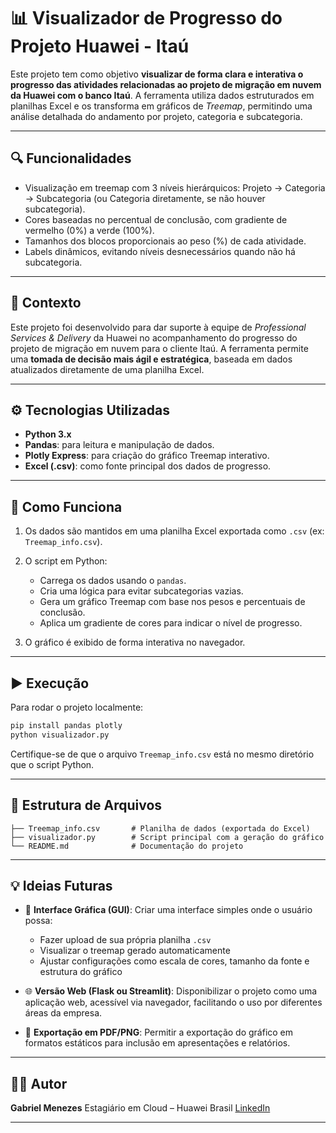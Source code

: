 # 📊 Visualizador de Progresso do Projeto Huawei - Itaú

Este projeto tem como objetivo **visualizar de forma clara e interativa o progresso das atividades relacionadas ao projeto de migração em nuvem da Huawei com o banco Itaú**. A ferramenta utiliza dados estruturados em planilhas Excel e os transforma em gráficos de *Treemap*, permitindo uma análise detalhada do andamento por projeto, categoria e subcategoria.

---

## 🔍 Funcionalidades

* Visualização em treemap com 3 níveis hierárquicos: Projeto → Categoria → Subcategoria (ou Categoria diretamente, se não houver subcategoria).
* Cores baseadas no percentual de conclusão, com gradiente de vermelho (0%) a verde (100%).
* Tamanhos dos blocos proporcionais ao peso (%) de cada atividade.
* Labels dinâmicos, evitando níveis desnecessários quando não há subcategoria.

---

## 💼 Contexto

Este projeto foi desenvolvido para dar suporte à equipe de *Professional Services & Delivery* da Huawei no acompanhamento do progresso do projeto de migração em nuvem para o cliente Itaú. A ferramenta permite uma **tomada de decisão mais ágil e estratégica**, baseada em dados atualizados diretamente de uma planilha Excel.

---

## ⚙️ Tecnologias Utilizadas

* **Python 3.x**
* **Pandas**: para leitura e manipulação de dados.
* **Plotly Express**: para criação do gráfico Treemap interativo.
* **Excel (.csv)**: como fonte principal dos dados de progresso.

---

## 🧠 Como Funciona

1. Os dados são mantidos em uma planilha Excel exportada como `.csv` (ex: `Treemap_info.csv`).
2. O script em Python:

   * Carrega os dados usando o `pandas`.
   * Cria uma lógica para evitar subcategorias vazias.
   * Gera um gráfico Treemap com base nos pesos e percentuais de conclusão.
   * Aplica um gradiente de cores para indicar o nível de progresso.
3. O gráfico é exibido de forma interativa no navegador.

---

## ▶️ Execução

Para rodar o projeto localmente:

```bash
pip install pandas plotly
python visualizador.py
```

Certifique-se de que o arquivo `Treemap_info.csv` está no mesmo diretório que o script Python.

---

## 📁 Estrutura de Arquivos

```
├── Treemap_info.csv       # Planilha de dados (exportada do Excel)
├── visualizador.py        # Script principal com a geração do gráfico
└── README.md              # Documentação do projeto
```

---

## 💡 Ideias Futuras

* 🔧 **Interface Gráfica (GUI)**: Criar uma interface simples onde o usuário possa:

  * Fazer upload de sua própria planilha `.csv`
  * Visualizar o treemap gerado automaticamente
  * Ajustar configurações como escala de cores, tamanho da fonte e estrutura do gráfico

* 🌐 **Versão Web (Flask ou Streamlit)**: Disponibilizar o projeto como uma aplicação web, acessível via navegador, facilitando o uso por diferentes áreas da empresa.

* 📄 **Exportação em PDF/PNG**: Permitir a exportação do gráfico em formatos estáticos para inclusão em apresentações e relatórios.

---

## 👨‍💼 Autor

**Gabriel Menezes**
Estagiário em Cloud – Huawei Brasil
[LinkedIn](https://www.linkedin.com/in/gabriel-resende-menezes)

---
